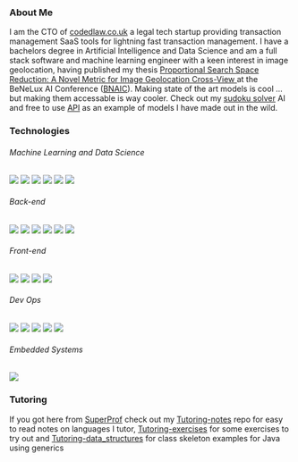 ### About Me

I am the CTO of [codedlaw.co.uk](https://codedlaw.co.uk) a legal tech startup providing transaction management SaaS tools for lightning fast transaction management. I have a bachelors degree in Artificial Intelligence and Data Science and am a full stack software and machine learning engineer with a keen interest in image geolocation, having published my thesis [Proportional Search Space Reduction: A Novel Metric for Image Geolocation Cross-View ](https://leondebnath.com/Debnath-Proportional_Search_Space_Reduction-2023.pdf) at the BeNeLux AI Conference ([BNAIC](https://bnaic2023.tudelft.nl/)).  Making state of the art models is cool ... but making them accessable is way cooler.  Check out my [sudoku solver](https://leondebnath.com/sudoku.html) AI and free to use [API](https://sudoku.leondebnath.com/docs) as an example of models I have made out in the wild.    


### Technologies
###### Machine Learning and Data Science
![](https://img.shields.io/badge/MATLAB-grey?style=for-the-badge&logo=scikit-learn&logocolor=white)
![](https://img.shields.io/badge/Octave-grey?style=for-the-badge&logo=octave&logocolor=white)
![](https://img.shields.io/badge/Python-grey?style=for-the-badge&logo=python&logoColor=white)
![](https://img.shields.io/badge/Numpy-grey?style=for-the-badge&logo=numpy&logoColor=white)
![](https://img.shields.io/badge/Keras-grey?style=for-the-badge&logo=keras&logoColor=white)
![](https://img.shields.io/badge/Tensorflow-grey?style=for-the-badge&logo=tensorflow&logoColor=white)

###### Back-end
![](https://img.shields.io/badge/FastAPI-grey?style=for-the-badge&logo=fastapi&logocolor=white)
![](https://img.shields.io/badge/Java-grey?style=for-the-badge&logo=java&logoColor=white)
![](https://img.shields.io/badge/Gradle-grey?style=for-the-badge&logo=gradle&logoColor=white)
![](https://img.shields.io/badge/Springboot-grey?style=for-the-badge&logo=springboot&logoColor=white)
![](https://img.shields.io/badge/MySQL-grey?style=for-the-badge&logo=mysql&logocolor=white)
![](https://img.shields.io/badge/MongoDB-grey?style=for-the-badge&logo=mongodb&logocolor=white)

###### Front-end
![](https://img.shields.io/badge/html-grey?style=for-the-badge&logo=html5&logocolor=white)
![](https://img.shields.io/badge/CSS-grey?style=for-the-badge&logo=css3&logocolor=white)
![](https://img.shields.io/badge/</>_htmx-grey?style=for-the-badge&logo=htmx&logocolor=white)
![](https://img.shields.io/badge/javascript-grey?style=for-the-badge&logo=javascript&logocolor=white)

###### Dev Ops
![](https://img.shields.io/badge/NGinx-grey?style=for-the-badge&logo=nginx&logocolor=white)
![](https://img.shields.io/badge/Git-grey?style=for-the-badge&logo=git&logocolor=white)
![](https://img.shields.io/badge/Github_Actions-grey?style=for-the-badge&logo=githubactions&logocolor=white)
![](https://img.shields.io/badge/Docker-grey?style=for-the-badge&logo=docker&logocolor=white)
![](https://img.shields.io/badge/Linux-grey?style=for-the-badge&logo=linux&logocolor=white)

###### Embedded Systems
![](https://img.shields.io/badge/Arduino-grey?style=for-the-badge&logo=arduino&logocolor=white)

### Tutoring

If you got here from [SuperProf](https://www.superprof.co.uk/java-python-matlab-tutoring-from-experienced-data-science-and-artificial-intelligence-student-learn-syntax-oop-data.html) check out my [Tutoring-notes](https://github.com/S010MON/Tutoring-notes) repo for easy to read notes on languages I tutor, [Tutoring-exercises](https://github.com/S010MON/Tutoring-exercises) for some exercises to try out and [Tutoring-data_structures](https://github.com/S010MON/Tutoring-data_structures) for class skeleton examples for Java using generics

